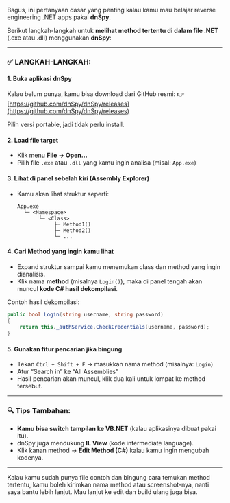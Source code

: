 Bagus, ini pertanyaan dasar yang penting kalau kamu mau belajar reverse engineering .NET apps pakai **dnSpy**.

Berikut langkah-langkah untuk **melihat method tertentu di dalam file .NET** (.exe atau .dll) menggunakan **dnSpy**:

---

### ✅ LANGKAH-LANGKAH:

#### 1. **Buka aplikasi dnSpy**

Kalau belum punya, kamu bisa download dari GitHub resmi:
👉 [https://github.com/dnSpy/dnSpy/releases](https://github.com/dnSpy/dnSpy/releases)

Pilih versi portable, jadi tidak perlu install.

#### 2. **Load file target**

* Klik menu **File → Open...**
* Pilih file `.exe` atau `.dll` yang kamu ingin analisa (misal: `App.exe`)

#### 3. **Lihat di panel sebelah kiri (Assembly Explorer)**

* Kamu akan lihat struktur seperti:

  ```
  App.exe
    └─ <Namespace>
         └─ <Class>
              ├─ Method1()
              ├─ Method2()
              └─ ...
  ```

#### 4. **Cari Method yang ingin kamu lihat**

* Expand struktur sampai kamu menemukan class dan method yang ingin dianalisis.
* Klik nama **method** (misalnya `Login()`), maka di panel tengah akan muncul **kode C# hasil dekompilasi**.

Contoh hasil dekompilasi:

```csharp
public bool Login(string username, string password)
{
    return this._authService.CheckCredentials(username, password);
}
```

#### 5. **Gunakan fitur pencarian jika bingung**

* Tekan `Ctrl + Shift + F` → masukkan nama method (misalnya: `Login`)
* Atur “Search in” ke “All Assemblies”
* Hasil pencarian akan muncul, klik dua kali untuk lompat ke method tersebut.

---

### 🔍 Tips Tambahan:

* **Kamu bisa switch tampilan ke VB.NET** (kalau aplikasinya dibuat pakai itu).
* dnSpy juga mendukung **IL View** (kode intermediate language).
* Klik kanan method → **Edit Method (C#)** kalau kamu ingin mengubah kodenya.

---

Kalau kamu sudah punya file contoh dan bingung cara temukan method tertentu, kamu boleh kirimkan nama method atau screenshot-nya, nanti saya bantu lebih lanjut. Mau lanjut ke edit dan build ulang juga bisa.
